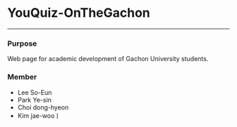 # YouQuiz-OnTheGachon
-----------------------
### Purpose
Web page for academic development of Gachon University students.

### Member
- Lee So-Eun
- Park Ye-sin
- Choi dong-hyeon
- Kim jae-wooㅣ
